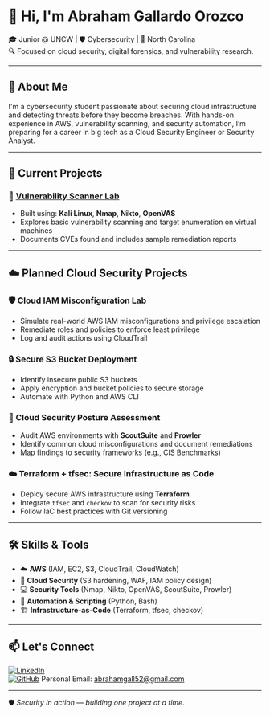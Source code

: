 # 👋 Hi, I'm Abraham Gallardo Orozco

🎓 Junior @ UNCW | 🛡️ Cybersecurity | 📍 North Carolina  
🔍 Focused on cloud security, digital forensics, and vulnerability research.

---

## 💼 About Me

I'm a cybersecurity student passionate about securing cloud infrastructure and detecting threats before they become breaches. With hands-on experience in AWS, vulnerability scanning, and security automation, I’m preparing for a career in big tech as a Cloud Security Engineer or Security Analyst.

---

## 🔧 Current Projects

### 🔐 [Vulnerability Scanner Lab](https://github.com/your-username/vulnerability-scanner-lab)
- Built using: **Kali Linux**, **Nmap**, **Nikto**, **OpenVAS**
- Explores basic vulnerability scanning and target enumeration on virtual machines
- Documents CVEs found and includes sample remediation reports

---

## ☁️ Planned Cloud Security Projects

### 🛡️ Cloud IAM Misconfiguration Lab
- Simulate real-world AWS IAM misconfigurations and privilege escalation
- Remediate roles and policies to enforce least privilege
- Log and audit actions using CloudTrail

### 🔒 Secure S3 Bucket Deployment
- Identify insecure public S3 buckets
- Apply encryption and bucket policies to secure storage
- Automate with Python and AWS CLI

### 🧰 Cloud Security Posture Assessment
- Audit AWS environments with **ScoutSuite** and **Prowler**
- Identify common cloud misconfigurations and document remediations
- Map findings to security frameworks (e.g., CIS Benchmarks)

### ☁️ Terraform + tfsec: Secure Infrastructure as Code
- Deploy secure AWS infrastructure using **Terraform**
- Integrate `tfsec` and `checkov` to scan for security risks
- Follow IaC best practices with Git versioning

---

## 🛠 Skills & Tools

- ☁️ **AWS** (IAM, EC2, S3, CloudTrail, CloudWatch)
- 🔐 **Cloud Security** (S3 hardening, WAF, IAM policy design)
- 💻 **Security Tools** (Nmap, Nikto, OpenVAS, ScoutSuite, Prowler)
- 🧪 **Automation & Scripting** (Python, Bash)
- 🏗️ **Infrastructure-as-Code** (Terraform, tfsec, checkov)

---

## 📫 Let's Connect

[![LinkedIn](https://img.shields.io/badge/LinkedIn-Connect-blue?logo=linkedin)](https://www.linkedin.com/in/abrahamgo)  
[![GitHub](https://img.shields.io/badge/GitHub-Follow-black?logo=github)](https://github.com/abrahamgo52)
Personal Email: abrahamgall52@gmail.com

---

🛡️ *Security in action — building one project at a time.*
